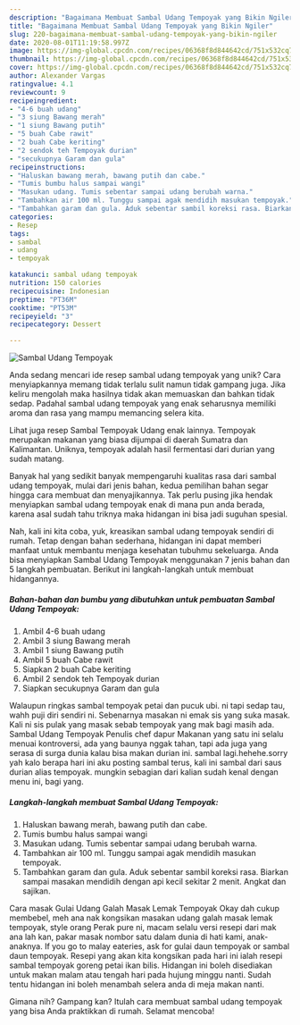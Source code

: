 ```yaml
---
description: "Bagaimana Membuat Sambal Udang Tempoyak yang Bikin Ngiler"
title: "Bagaimana Membuat Sambal Udang Tempoyak yang Bikin Ngiler"
slug: 220-bagaimana-membuat-sambal-udang-tempoyak-yang-bikin-ngiler
date: 2020-08-01T11:19:58.997Z
image: https://img-global.cpcdn.com/recipes/06368f8d844642cd/751x532cq70/sambal-udang-tempoyak-foto-resep-utama.jpg
thumbnail: https://img-global.cpcdn.com/recipes/06368f8d844642cd/751x532cq70/sambal-udang-tempoyak-foto-resep-utama.jpg
cover: https://img-global.cpcdn.com/recipes/06368f8d844642cd/751x532cq70/sambal-udang-tempoyak-foto-resep-utama.jpg
author: Alexander Vargas
ratingvalue: 4.1
reviewcount: 9
recipeingredient:
- "4-6 buah udang"
- "3 siung Bawang merah"
- "1 siung Bawang putih"
- "5 buah Cabe rawit"
- "2 buah Cabe keriting"
- "2 sendok teh Tempoyak durian"
- "secukupnya Garam dan gula"
recipeinstructions:
- "Haluskan bawang merah, bawang putih dan cabe."
- "Tumis bumbu halus sampai wangi"
- "Masukan udang. Tumis sebentar sampai udang berubah warna."
- "Tambahkan air 100 ml. Tunggu sampai agak mendidih masukan tempoyak."
- "Tambahkan garam dan gula. Aduk sebentar sambil koreksi rasa. Biarkan sampai masakan mendidih dengan api kecil sekitar 2 menit. Angkat dan sajikan."
categories:
- Resep
tags:
- sambal
- udang
- tempoyak

katakunci: sambal udang tempoyak 
nutrition: 150 calories
recipecuisine: Indonesian
preptime: "PT36M"
cooktime: "PT53M"
recipeyield: "3"
recipecategory: Dessert

---
```



![Sambal Udang Tempoyak](https://img-global.cpcdn.com/recipes/06368f8d844642cd/751x532cq70/sambal-udang-tempoyak-foto-resep-utama.jpg)

Anda sedang mencari ide resep sambal udang tempoyak yang unik? Cara menyiapkannya memang tidak terlalu sulit namun tidak gampang juga. Jika keliru mengolah maka hasilnya tidak akan memuaskan dan bahkan tidak sedap. Padahal sambal udang tempoyak yang enak seharusnya memiliki aroma dan rasa yang mampu memancing selera kita.

Lihat juga resep Sambal Tempoyak Udang enak lainnya. Tempoyak merupakan makanan yang biasa dijumpai di daerah Sumatra dan Kalimantan. Uniknya, tempoyak adalah hasil fermentasi dari durian yang sudah matang.

Banyak hal yang sedikit banyak mempengaruhi kualitas rasa dari sambal udang tempoyak, mulai dari jenis bahan, kedua pemilihan bahan segar hingga cara membuat dan menyajikannya. Tak perlu pusing jika hendak menyiapkan sambal udang tempoyak enak di mana pun anda berada, karena asal sudah tahu triknya maka hidangan ini bisa jadi suguhan spesial.


Nah, kali ini kita coba, yuk, kreasikan sambal udang tempoyak sendiri di rumah. Tetap dengan bahan sederhana, hidangan ini dapat memberi manfaat untuk membantu menjaga kesehatan tubuhmu sekeluarga. Anda bisa menyiapkan Sambal Udang Tempoyak menggunakan 7 jenis bahan dan 5 langkah pembuatan. Berikut ini langkah-langkah untuk membuat hidangannya.

<!--inarticleads1-->

##### Bahan-bahan dan bumbu yang dibutuhkan untuk pembuatan Sambal Udang Tempoyak:

1. Ambil 4-6 buah udang
1. Ambil 3 siung Bawang merah
1. Ambil 1 siung Bawang putih
1. Ambil 5 buah Cabe rawit
1. Siapkan 2 buah Cabe keriting
1. Ambil 2 sendok teh Tempoyak durian
1. Siapkan secukupnya Garam dan gula


Walaupun ringkas sambal tempoyak petai dan pucuk ubi. ni tapi sedap tau, wahh puji diri sendiri ni. Sebenarnya masakan ni emak sis yang suka masak. Kali ni sis pulak yang masak sebab tempoyak yang mak bagi masih ada. Sambal Udang Tempoyak Penulis chef dapur Makanan yang satu ini selalu menuai kontroversi, ada yang baunya nggak tahan, tapi ada juga yang serasa di surga dunia kalau bisa makan durian ini. sambal lagi.hehehe.sorry yah kalo berapa hari ini aku posting sambal terus, kali ini sambal dari saus durian alias tempoyak. mungkin sebagian dari kalian sudah kenal dengan menu ini, bagi yang. 

<!--inarticleads2-->

##### Langkah-langkah membuat Sambal Udang Tempoyak:

1. Haluskan bawang merah, bawang putih dan cabe.
1. Tumis bumbu halus sampai wangi
1. Masukan udang. Tumis sebentar sampai udang berubah warna.
1. Tambahkan air 100 ml. Tunggu sampai agak mendidih masukan tempoyak.
1. Tambahkan garam dan gula. Aduk sebentar sambil koreksi rasa. Biarkan sampai masakan mendidih dengan api kecil sekitar 2 menit. Angkat dan sajikan.


Cara masak Gulai Udang Galah Masak Lemak Tempoyak Okay dah cukup membebel, meh ana nak kongsikan masakan udang galah masak lemak tempoyak, style orang Perak pure ni, macam selalu versi resepi dari mak ana lah kan, pakar masak nombor satu dalam dunia di hati kami, anak-anaknya. If you go to malay eateries, ask for gulai daun tempoyak or sambal daun tempoyak. Resepi yang akan kita kongsikan pada hari ini ialah resepi sambal tempoyak goreng petai ikan bilis. Hidangan ini boleh disediakan untuk makan malam atau tengah hari pada hujung minggu nanti. Sudah tentu hidangan ini boleh menambah selera anda di meja makan nanti. 

Gimana nih? Gampang kan? Itulah cara membuat sambal udang tempoyak yang bisa Anda praktikkan di rumah. Selamat mencoba!
